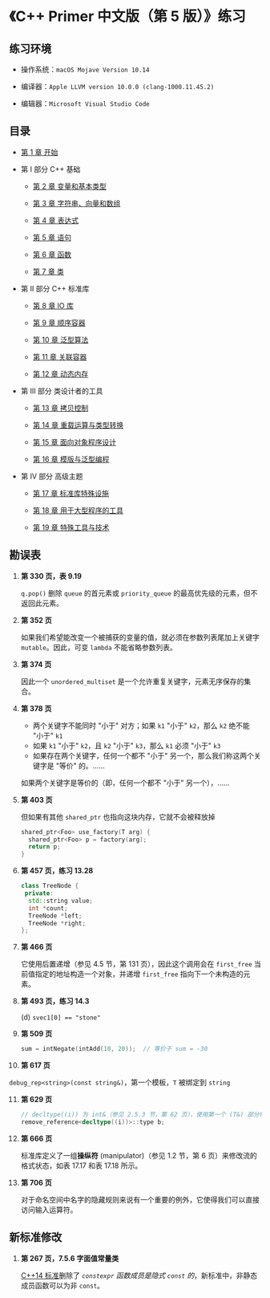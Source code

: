 # 《C++ Primer 中文版（第 5 版）》练习

## 练习环境

- 操作系统：`macOS Mojave Version 10.14`

- 编译器：`Apple LLVM version 10.0.0 (clang-1000.11.45.2)`

- 编辑器：`Microsoft Visual Studio Code`

## 目录

- [第 1 章 开始](第%201%20章%20开始)

- 第 I 部分 C++ 基础

  - [第 2 章 变量和基本类型](第%202%20章%20变量和基本类型)

  - [第 3 章 字符串、向量和数组](第%203%20章%20字符串、向量和数组)

  - [第 4 章 表达式](第%204%20章%20表达式)

  - [第 5 章 语句](第%205%20章%20语句)

  - [第 6 章 函数](第%206%20章%20函数)

  - [第 7 章 类](第%207%20章%20类)

- 第 II 部分 C++ 标准库

  - [第 8 章 IO 库](第%208%20章%20IO%20库)

  - [第 9 章 顺序容器](第%209%20章%20顺序容器)

  - [第 10 章 泛型算法](第%2010%20章%20泛型算法)

  - [第 11 章 关联容器](第%2011%20章%20关联容器)

  - [第 12 章 动态内存](第%2012%20章%20动态内存)

- 第 III 部分 类设计者的工具

  - [第 13 章 拷贝控制](第%2013%20章%20拷贝控制)

  - [第 14 章 重载运算与类型转换](第%2014%20章%20重载运算与类型转换)

  - [第 15 章 面向对象程序设计](第%2015%20章%20面向对象程序设计)

  - [第 16 章 模版与泛型编程](第%2016%20章%20模版与泛型编程)

- 第 IV 部分 高级主题

  - [第 17 章 标准库特殊设施](第%2017%20章%20标准库特殊设施)

  - [第 18 章 用于大型程序的工具](第%2018%20章%20用于大型程序的工具)

  - [第 19 章 特殊工具与技术](第%2019%20章%20特殊工具与技术)

## 勘误表

1. **第 330 页，表 9.19**

   `q.pop()` 删除 `queue` 的首元素或 `priority_queue` 的最高优先级的元素，但不返回此元素。

2. **第 352 页**

   如果我们希望能改变一个被捕获的变量的值，就必须在参数列表尾加上关键字 `mutable`。因此，可变 `lambda` 不能省略参数列表。

3. **第 374 页**

   因此一个 `unordered_multiset` 是一个允许重复关键字，元素无序保存的集合。

4. **第 378 页**

   - 两个关键字不能同时 "小于" 对方；如果 `k1` "小于" `k2`，那么 `k2` 绝不能 "小于" `k1`
   - 如果 `k1` "小于" `k2`，且 `k2` "小于" `k3`，那么 `k1` 必须 "小于" `k3`
   - 如果存在两个关键字，任何一个都不 "小于" 另一个，那么我们称这两个关键字是 "等价" 的。……

   如果两个关键字是等价的（即，任何一个都不 "小于" 另一个），……

5. **第 403 页**

   但如果有其他 `shared_ptr` 也指向这块内存，它就不会被释放掉

   ```cpp
   shared_ptr<Foo> use_factory(T arg) {
     shared_ptr<Foo> p = factory(arg);
     return p;
   }
   ```

6. **第 457 页，练习 13.28**

   ```cpp
   class TreeNode {
    private:
     std::string value;
     int *count;
     TreeNode *left;
     TreeNode *right;
   };
   ```

7. **第 466 页**

   它使用后置递增（参见 4.5 节，第 131 页），因此这个调用会在 `first_free` 当前值指定的地址构造一个对象，并递增 `first_free` 指向下一个未构造的元素。

8. **第 493 页，练习 14.3**

   (d) `svec1[0] == "stone"`

9. **第 509 页**

   ```cpp
   sum = intNegate(intAdd(10, 20));  // 等价于 sum = -30
   ```

10. **第 617 页**

   `debug_rep<string>(const string&)`，第一个模板，`T` 被绑定到 `string`

11. **第 629 页**

    ```cpp
    // decltype((i)) 为 int&（参见 2.5.3 节，第 62 页），使用第一个 (T&) 部分特例化版本
    remove_reference<decltype((i))>::type b;
    ```

12. **第 666 页**

    标准库定义了一组**操纵符** (manipulator)（参见 1.2 节，第 6 页）来修改流的格式状态，如表 17.17 和表 17.18 所示。

13. **第 706 页**

    对于命名空间中名字的隐藏规则来说有一个重要的例外，它使得我们可以直接访问输入运算符。

## 新标准修改

1. **第 267 页，7.5.6 字面值常量类**

   [C++14 标准](https://zh.wikipedia.org/zh-hans/C%2B%2B14)删除了 *`constexpr` 函数成员是隐式 `const` 的*，新标准中，非静态成员函数可以为非 `const`。
